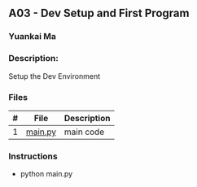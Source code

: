 ## A03 - Dev Setup and First Program
### Yuankai Ma
### Description:

Setup the Dev Environment

### Files

|   #   | File            | Description                                        |
| :---: | --------------- | -------------------------------------------------- |
|   1   | <a href="https://github.com/Kyrie-Ma/4443-2D-PyGame-Ma/blob/master/Assignments/A03/main.py">main.py | main code |

### Instructions

- python main.py
